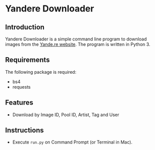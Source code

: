 # Yandere Downloader

## Introduction
Yandere Downloader is a simple command line program to download images from the [Yande.re website](https://yande.re). The program is written in Python 3.

## Requirements
The following package is required:
   * bs4
   * requests

## Features
* Download by Image ID, Pool ID, Artist, Tag and User

## Instructions
* Execute `run.py` on Command Prompt (or Terminal in Mac).
